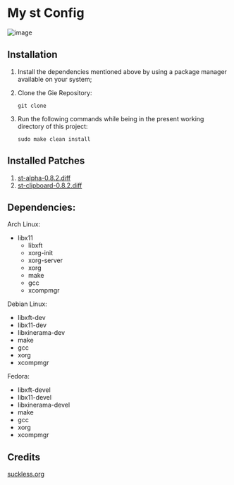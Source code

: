 # My st Config

![image](https://user-images.githubusercontent.com/45271583/118830229-c5e54000-b88c-11eb-92fd-ea1500122439.png)

## Installation 
  1. Install the dependencies mentioned above by using a package manager available on your system;
  2. Clone the Gie Repository:
        
         git clone 

  3. Run the following commands while being in the present working directory of this project:
        
         sudo make clean install

## Installed Patches

  1. [st-alpha-0.8.2.diff](https://st.suckless.org/patches/alpha/st-alpha-0.8.2.diff)
  2. [st-clipboard-0.8.2.diff](https://st.suckless.org/patches/clipboard/st-clipboard-0.8.2.diff)

## Dependencies:
   
Arch Linux:
* libx11
   * libxft
   * xorg-init
   * xorg-server
   * xorg
   * make
   * gcc
   * xcompmgr

Debian Linux:

   * libxft-dev
   * libx11-dev
   * libxinerama-dev
   * make
   * gcc
   * xorg
   * xcompmgr

Fedora:

   * libxft-devel
   * libx11-devel
   * libxinerama-devel
   * make
   * gcc
   * xorg
   * xcompmgr

## Credits
  [suckless.org](suckless.org)

